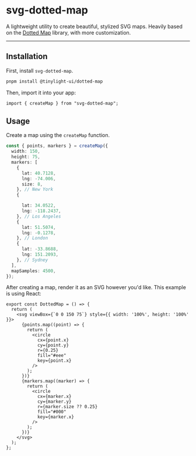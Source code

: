 # svg-dotted-map

A lightweight utility to create beautiful, stylized SVG maps. Heavily based on the [Dotted Map](https://github.com/NTag/dotted-map/tree/main) library, with more customization.

---

## Installation

First, install `svg-dotted-map`.

```bash
pnpm install @tinylight-ui/dotted-map
```

Then, import it into your app:

```tsx
import { createMap } from "svg-dotted-map";
```

## Usage

Create a map using the `createMap` function.

```typescript
const { points, markers } = createMap({
  width: 150,
  height: 75,
  markers: [
    {
      lat: 40.7128,
      lng: -74.006,
      size: 8,
    }, // New York
    {

      lat: 34.0522,
      lng: -118.2437,
    }, // Los Angeles
    {
      lat: 51.5074,
      lng: -0.1278,
    }, // London
    {
      lat: -33.8688,
      lng: 151.2093,
    }, // Sydney
  ],
  mapSamples: 4500,
});
```

After creating a map, render it as an SVG however you'd like. This example is using React:

```tsx
export const DottedMap = () => {
  return (
    <svg viewBox={`0 0 150 75`} style={{ width: '100%', height: '100%' }}>
      {points.map((point) => {
        return (
          <circle
            cx={point.x}
            cy={point.y}
            r={0.25}
            fill="#eee"
            key={point.x}
          />
        );
      })}
      {markers.map((marker) => {
        return (
          <circle
            cx={marker.x}
            cy={marker.y}
            r={marker.size ?? 0.25}
            fill="#000"
            key={marker.x}
          />
        );
      })}
    </svg>
  );
};
```
